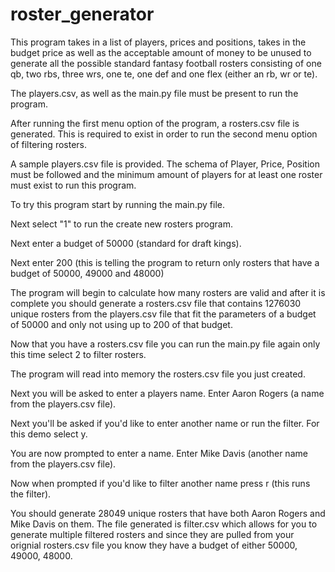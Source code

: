 # roster_generator

This program takes in a list of players, prices and positions, takes in the budget price as well as the acceptable amount of money to be unused to generate all the possible standard fantasy football rosters consisting of one qb, two rbs, three wrs, one te, one def and one flex (either an rb, wr or te).

The players.csv, as well as the main.py file must be present to run the program.

After running the first menu option of the program, a rosters.csv file is generated.  This is required to exist in order to run the second menu option of filtering rosters.

A sample players.csv file is provided.  The schema of Player, Price, Position must be followed and the minimum amount of players for at least one roster must exist to run this program.

To try this program start by running the main.py file.

Next select "1" to run the create new rosters program.

Next enter a budget of 50000 (standard for draft kings).

Next enter 200 (this is telling the program to return only rosters that have a budget of 50000, 49000 and 48000)

The program will begin to calculate how many rosters are valid and after it is complete you should generate a rosters.csv file that contains 1276030 unique rosters from the players.csv file that fit the parameters of a budget of 50000 and only not using up to 200 of that budget.

Now that you have a rosters.csv file you can run the main.py file again only this time select 2 to filter rosters.

The program will read into memory the rosters.csv file you just created.

Next you will be asked to enter a players name.  Enter Aaron Rogers (a name from the players.csv file).

Next you'll be asked if you'd like to enter another name or run the filter. For this demo select y.

You are now prompted to enter a name.  Enter Mike Davis (another name from the players.csv file).

Now when prompted if you'd like to filter another name press r (this runs the filter).

You should generate 28049 unique rosters that have both Aaron Rogers and Mike Davis on them.  The file generated is filter<Timestamp>.csv which allows for you to generate multiple filtered rosters and since they are pulled from your orignial rosters.csv file you know they have a budget of either 50000, 49000, 48000.




